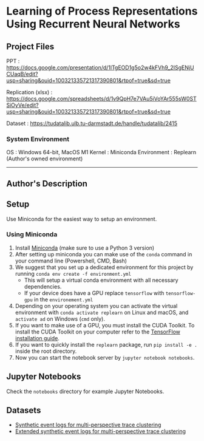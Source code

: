 # Learning of Process Representations Using Recurrent Neural Networks

## Project Files

PPT                : https://docs.google.com/presentation/d/1lTgEOD1g5o2w4kFVh9_2ISgENjUCUaqB/edit?usp=sharing&ouid=100321335721317390801&rtpof=true&sd=true

Replication (xlsx) : https://docs.google.com/spreadsheets/d/1v9QpH7e7VAu5iVoYAr555sW0STSiOyVe/edit?usp=sharing&ouid=100321335721317390801&rtpof=true&sd=true

Dataset            : https://tudatalib.ulb.tu-darmstadt.de/handle/tudatalib/2415

### System Environment

OS             : Windows 64-bit, MacOS M1
Kernel         : Miniconda
Environment    : Replearn (Author's owned environment)

----------------------------------
## Author's Description
## Setup
Use Miniconda for the easiest way to setup an environment.

### Using Miniconda
1. Install [Miniconda](https://conda.io/miniconda.html) (make sure to use a Python 3 version)
2. After setting up miniconda you can make use of the `conda` command in your command line (Powershell, CMD, Bash)
3. We suggest that you set up a dedicated environment for this project by running `conda env create -f environment.yml`
    * This will setup a virtual conda environment with all necessary dependencies.
    * If your device does have a GPU replace `tensorflow` with `tensorflow-gpu` in the `environement.yml`
4. Depending on your operating system you can activate the virtual environment with `conda activate replearn` on Linux and macOS, and `activate ad` on Windows (`cmd` only).
5. If you want to make use of a GPU, you must install the CUDA Toolkit. To install the CUDA Toolkit on your computer refer to the [TensorFlow installation guide](https://www.tensorflow.org/install/install_windows).
6. If you want to quickly install the `replearn` package, run `pip install -e .` inside the root directory.
7. Now you can start the notebook server by `jupyter notebook notebooks`.

## Jupyter Notebooks
Check the `notebooks` directory for example Jupyter Notebooks.

## Datasets
- [Synthetic event logs for multi-perspective trace clustering](https://tudatalib.ulb.tu-darmstadt.de/handle/tudatalib/2338)
- [Extended synthetic event logs for multi-perspective trace clustering](https://tudatalib.ulb.tu-darmstadt.de/handle/tudatalib/2415)
